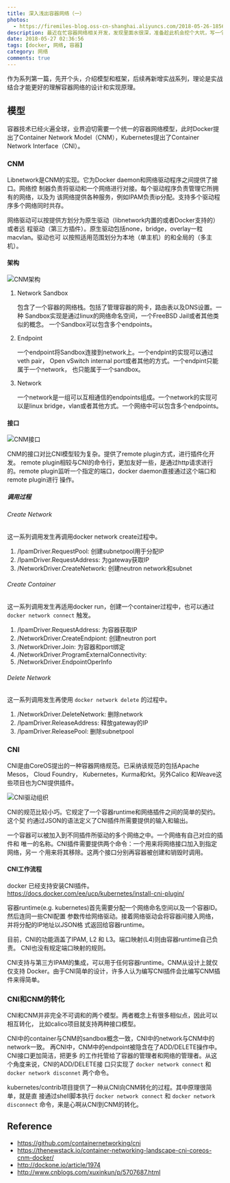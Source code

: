 ```yaml
---
title: 深入浅出容器网络（一）
photos:
  - https://firemiles-blog.oss-cn-shanghai.aliyuncs.com/2018-05-26-185616.jpg
description: 最近在忙容器网络相关开发，发现里面水很深，准备趁此机会挖个大坑，写一个容器网络系列。
date: 2018-05-27 02:36:56
tags: [docker, 网络, 容器]
category: 网络
comments: true
---
```


作为系列第一篇，先开个头，介绍模型和框架，后续再新增实战系列，理论是实战结合才能更好的理解容器网络的设计和实现原理。
## 模型

容器技术已经火遍全球，业界迫切需要一个统一的容器网络模型，此时Docker提出了Container
Network Model（CNM），Kubernetes提出了Container Network Interface（CNI）。

### CNM

Libnetwork是CNM的实现。它为Docker daemon和网络驱动程序之间提供了接口。网络控
制器负责将驱动和一个网络进行对接。每个驱动程序负责管理它所拥有的网络，以及为
该网络提供各种服务，例如IPAM负责ip分配。支持多个驱动程序多个网络同时共存。

网络驱动可以按提供方划分为原生驱动（libnetwork内置的或者Docker支持的）或者远
程驱动（第三方插件）。原生驱动包括none，bridge，overlay一粒macvlan。驱动也可
以按照适用范围划分为本地（单主机）的和全局的（多主机）。

#### 架构

![CNM架构](https://firemiles-blog.oss-cn-shanghai.aliyuncs.com/2018-05-26-175114.jpg)

1. Network Sandbox

    包含了一个容器的网络栈。包括了管理容器的网卡，路由表以及DNS设置。一种
    Sandbox实现是通过linux的网络命名空间，一个FreeBSD Jail或者其他类似的概念。
    一个Sandbox可以包含多个endpoints。

2. Endpoint

    一个endpoint将Sandbox连接到network上。一个endpint的实现可以通过veth pair，
    Open vSwitch internal port或者其他的方式。一个endpint只能属于一个network，
    也只能属于一个sandbox。

3. Network

    一个network是一组可以互相通信的endpoints组成。一个network的实现可以是linux
    bridge，vlan或者其他方式。一个网络中可以包含多个endpoints。

#### 接口

![CNM接口](https://firemiles-blog.oss-cn-shanghai.aliyuncs.com/2018-05-26-180222.jpg)

CNM的接口对比CNI模型较为复杂。提供了remote plugin方式，进行插件化开发。
remote plugin相较与CNI的命令行，更加友好一些，是通过http请求进行的。remote
plugin监听一个指定的端口，docker daemon直接通过这个端口和remote plugin进行
操作。

##### 调用过程

###### Create Network

这一系列调用发生再调用docker network create过程中。

1. /IpamDriver.RequestPool: 创建subnetpool用于分配IP
2. /IpamDriver.RequestAddress: 为gateway获取IP
3. /NetworkDriver.CreateNetwork: 创建neutron network和subnet

###### Create Container

这一系列调用发生再适用docker run，创建一个container过程中，也可以通过
`docker network connect` 触发。

1. /IpamDriver.RequestAddress: 为容器获取IP
2. /NetworkDriver.CreateEndpiont: 创建neutron port
3. /NetworkDriver.Join: 为容器和port绑定
4. /NetworkDriver.ProgramExternalConnectivity:
5. /NetworkDriver.EndpointOperInfo

###### Delete Network

这一系列调用发生再使用 `docker network delete` 的过程中。

1. /NetworkDriver.DeleteNetwork: 删除network
2. /IpamDriver.ReleaseAddress: 释放gateway的IP
3. /IpamDriver.ReleasePool: 删除subnetpool

### CNI

CNI是由CoreOS提出的一种容器网络规范。已采纳该规范的包括Apache Mesos， Cloud
Foundry， Kubernetes，Kurma和rkt。另外Calico 和Weave这些项目也为CNI提供插件。

![CNI驱动组织](https://firemiles-blog.oss-cn-shanghai.aliyuncs.com/2018-05-26-180604.jpg)

CNI的规范比较小巧。它规定了一个容器runtime和网络插件之间的简单的契约。这个契
约通过JSON的语法定义了CNI插件所需要提供的输入和输出。

一个容器可以被加入到不同插件所驱动的多个网络之中。一个网络有自己对应的插件和
唯一的名称。CNI插件需要提供两个命令：一个用来将网络接口加入到指定网络，另一
个用来将其移除。这两个接口分别再容器被创建和销毁时调用。

#### CNI工作流程

docker 已经支持安装CNI插件。<https://docs.docker.com/ee/ucp/kubernetes/install-cni-plugin/>

容器runtime(e.g. kubernetes)首先需要分配一个网络命名空间以及一个容器ID。然后连同一些CNI配置
参数传给网络驱动。接着网络驱动会将容器间接入网络，并将分配的IP地址以JSON格
式返回给容器runtime。

目前，CNI的功能涵盖了IPAM, L2 和 L3。端口映射(L4)则由容器runtime自己负责。
CNI也没有规定端口映射的规则。

CNI支持与第三方IPAM的集成，可以用于任何容器runtime。CNM从设计上就仅仅支持
Docker。由于CNI简单的设计，许多人认为编写CNI插件会比编写CNM插件来得简单。

### CNI和CNM的转化

CNI和CNM并非完全不可调和的两个模型。两者概念上有很多相似点，因此可以相互转化，
比如calico项目就支持两种接口模型。

CNI中的container与CNM的sandbox概念一致，CNI中的network与CNM中的network一致。
再CNI中，CNM中的endpoint被隐含在了ADD/DELETE操作中。CNI接口更加简洁，把更多
的工作托管给了容器的管理者和网络的管理者。从这个角度来说，CNI的ADD/DELETE接
口只实现了 `docker network connect` 和 `docker network disconnet` 两个命令。

kubernetes/contrib项目提供了一种从CNI向CNM转化的过程。其中原理很简单，就是直
接通过shell脚本执行 `docker network connect` 和 `docker network disconnect`
命令，来是心啊从CNI到CNM的转化。

## Reference

- <https://github.com/containernetworking/cni>
- <https://thenewstack.io/container-networking-landscape-cni-coreos-cnm-docker/>
- <http://dockone.io/article/1974>
- <http://www.cnblogs.com/xuxinkun/p/5707687.html>
